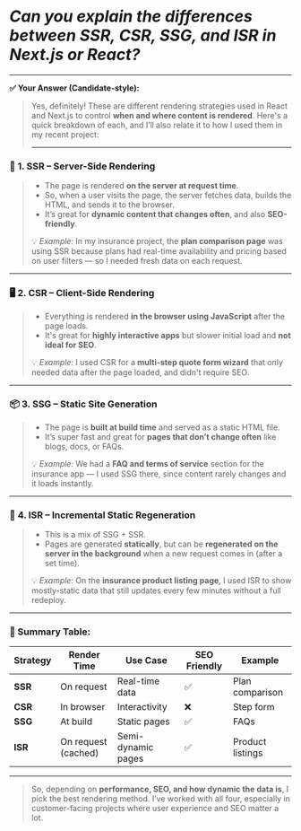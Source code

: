 # *Can you explain the differences between SSR, CSR, SSG, and ISR in Next.js or React?*

---

**✅ Your Answer (Candidate-style):**

> Yes, definitely! These are different rendering strategies used in React and Next.js to control **when and where content is rendered**. Here's a quick breakdown of each, and I’ll also relate it to how I used them in my recent project:
>
> ---

### 🔁 **1. SSR – Server-Side Rendering**
> - The page is rendered **on the server at request time**.
> - So, when a user visits the page, the server fetches data, builds the HTML, and sends it to the browser.
> - It’s great for **dynamic content that changes often**, and also **SEO-friendly**.
>
> 💡 *Example:* In my insurance project, the **plan comparison page** was using SSR because plans had real-time availability and pricing based on user filters — so I needed fresh data on each request.

---

### 🖥️ **2. CSR – Client-Side Rendering**
> - Everything is rendered **in the browser using JavaScript** after the page loads.
> - It's great for **highly interactive apps** but slower initial load and **not ideal for SEO**.
>
> 💡 *Example:* I used CSR for a **multi-step quote form wizard** that only needed data after the page loaded, and didn't require SEO.

---

### 📦 **3. SSG – Static Site Generation**
> - The page is **built at build time** and served as a static HTML file.
> - It’s super fast and great for **pages that don’t change often** like blogs, docs, or FAQs.
>
> 💡 *Example:* We had a **FAQ and terms of service** section for the insurance app — I used SSG there, since content rarely changes and it loads instantly.

---

### 🔄 **4. ISR – Incremental Static Regeneration**
> - This is a mix of SSG + SSR.
> - Pages are generated **statically**, but can be **regenerated on the server in the background** when a new request comes in (after a set time).
>
> 💡 *Example:* On the **insurance product listing page**, I used ISR to show mostly-static data that still updates every few minutes without a full redeploy.

---

### 🧠 Summary Table:

| Strategy | Render Time | Use Case | SEO Friendly | Example |
|---------|-------------|----------|---------------|---------|
| **SSR** | On request  | Real-time data | ✅ | Plan comparison |
| **CSR** | In browser  | Interactivity | ❌ | Step form |
| **SSG** | At build    | Static pages | ✅ | FAQs |
| **ISR** | On request (cached) | Semi-dynamic pages | ✅ | Product listings |

---

> So, depending on **performance, SEO, and how dynamic the data is**, I pick the best rendering method. I’ve worked with all four, especially in customer-facing projects where user experience and SEO matter a lot.
